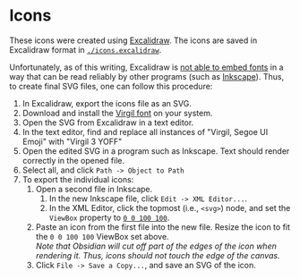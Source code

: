 # Icons

These icons were created using [Excalidraw](https://excalidraw.com/). The icons are saved in Excalidraw format in [`./icons.excalidraw`](./icons.excalidraw).

Unfortunately, as of this writing, Excalidraw is [not able to embed fonts](https://github.com/excalidraw/excalidraw/issues/1972) in a way that can be read reliably by other programs (such as [Inkscape](https://inkscape.org/)). Thus, to create final SVG files, one can follow this procedure:

1. In Excalidraw, export the icons file as an SVG.
1. Download and install the [Virgil font](https://virgil.excalidraw.com/) on your system.
1. Open the SVG from Excalidraw in a text editor.
1. In the text editor, find and replace all instances of "Virgil, Segoe UI Emoji" with "Virgil 3 YOFF"
1. Open the edited SVG in a program such as Inkscape. Text should render correctly in the opened file.
1. Select all, and click `Path -> Object to Path`
1. To export the individual icons:
   1. Open a second file in Inkscape.
       1. In the new Inkscape file, click `Edit -> XML Editor...`.
       1. In the XML Editor, click the topmost (i.e., `<svg>`) node, and set the `ViewBox` property to [`0 0 100 100`](https://github.com/obsidianmd/obsidian-api/blob/master/obsidian.d.ts#L265).
   1. Paste an icon from the first file into the new file. Resize the icon to fit the `0 0 100 100` ViewBox set above.  
      _Note that Obsidian will cut off part of the edges of the icon when rendering it. Thus, icons should not touch the edge of the canvas._
   1. Click `File -> Save a Copy...`, and save an SVG of the icon.
